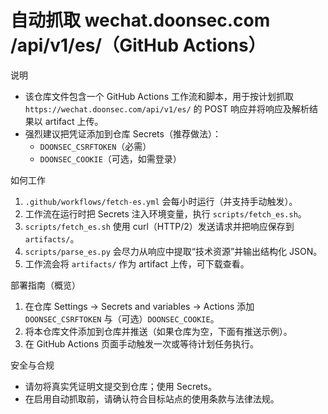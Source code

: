 # 自动抓取 wechat.doonsec.com /api/v1/es/（GitHub Actions）

说明
- 该仓库文件包含一个 GitHub Actions 工作流和脚本，用于按计划抓取 `https://wechat.doonsec.com/api/v1/es/` 的 POST 响应并将响应及解析结果以 artifact 上传。
- 强烈建议把凭证添加到仓库 Secrets（推荐做法）：
  - `DOONSEC_CSRFTOKEN`（必需）
  - `DOONSEC_COOKIE`（可选，如需登录）

如何工作
1. `.github/workflows/fetch-es.yml` 会每小时运行（并支持手动触发）。
2. 工作流在运行时把 Secrets 注入环境变量，执行 `scripts/fetch_es.sh`。
3. `scripts/fetch_es.sh` 使用 curl（HTTP/2）发送请求并把响应保存到 `artifacts/`。
4. `scripts/parse_es.py` 会尽力从响应中提取“技术资源”并输出结构化 JSON。
5. 工作流会将 `artifacts/` 作为 artifact 上传，可下载查看。

部署指南（概览）
1. 在仓库 Settings → Secrets and variables → Actions 添加 `DOONSEC_CSRFTOKEN` 与（可选）`DOONSEC_COOKIE`。
2. 将本仓库文件添加到仓库并推送（如果仓库为空，下面有推送示例）。
3. 在 GitHub Actions 页面手动触发一次或等待计划任务执行。

安全与合规
- 请勿将真实凭证明文提交到仓库；使用 Secrets。
- 在启用自动抓取前，请确认符合目标站点的使用条款与法律法规。
